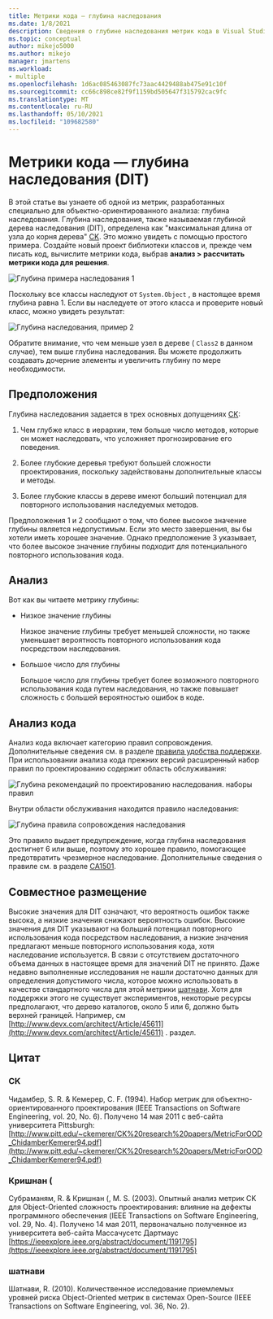 ```yaml
---
title: Метрики кода — глубина наследования
ms.date: 1/8/2021
description: Сведения о глубине наследования метрик кода в Visual Studio.
ms.topic: conceptual
author: mikejo5000
ms.author: mikejo
manager: jmartens
ms.workload:
- multiple
ms.openlocfilehash: 1d6ac085463087fc73aac4429488ab475e91c10f
ms.sourcegitcommit: cc66c898ce82f9f1159bd505647f315792cac9fc
ms.translationtype: MT
ms.contentlocale: ru-RU
ms.lasthandoff: 05/10/2021
ms.locfileid: "109682580"
---
```

# <a name="code-metrics---depth-of-inheritance-dit"></a>Метрики кода — глубина наследования (DIT)

В этой статье вы узнаете об одной из метрик, разработанных специально для объектно-ориентированного анализа: глубина наследования. Глубина наследования, также называемая глубиной дерева наследования (DIT), определена как "максимальная длина от узла до корня дерева" [CK](#ck). Это можно увидеть с помощью простого примера. Создайте новый проект библиотеки классов и, прежде чем писать код, вычислите метрики кода, выбрав **анализ > рассчитать метрики кода для решения**.

![Глубина примера наследования 1](media/depth-of-inheritance-example-1.png)

Поскольку все классы наследуют от `System.Object` , в настоящее время глубина равна 1. Если вы наследуете от этого класса и проверите новый класс, можно увидеть результат:

![Глубина наследования, пример 2](media/depth-of-inheritance-example-2.png)

Обратите внимание, что чем меньше узел в дереве ( `Class2` в данном случае), тем выше глубина наследования. Вы можете продолжить создавать дочерние элементы и увеличить глубину по мере необходимости.

## <a name="assumptions"></a>Предположения

Глубина наследования задается в трех основных допущениях [CK](#ck):

1. Чем глубже класс в иерархии, тем больше число методов, которые он может наследовать, что усложняет прогнозирование его поведения.

2. Более глубокие деревья требуют большей сложности проектирования, поскольку задействованы дополнительные классы и методы.

3. Более глубокие классы в дереве имеют больший потенциал для повторного использования наследуемых методов.

Предположения 1 и 2 сообщают о том, что более высокое значение глубины является недопустимым. Если это место завершения, вы бы хотели иметь хорошее значение. Однако предположение 3 указывает, что более высокое значение глубины подходит для потенциального повторного использования кода.

## <a name="analysis"></a>Анализ

Вот как вы читаете метрику глубины:

- Низкое значение глубины

  Низкое значение глубины требует меньшей сложности, но также уменьшает вероятность повторного использования кода посредством наследования.

- Большое число для глубины

  Большое число для глубины требует более возможного повторного использования кода путем наследования, но также повышает сложность с большей вероятностью ошибок в коде.

## <a name="code-analysis"></a>Анализ кода

Анализ кода включает категорию правил сопровождения. Дополнительные сведения см. в разделе [правила удобства поддержки](/dotnet/fundamentals/code-analysis/quality-rules/maintainability-warnings). При использовании анализа кода прежних версий расширенный набор правил по проектированию содержит область обслуживания:

![Глубина рекомендаций по проектированию наследования. наборы правил](media/depth-of-inheritance-design-guidelines.png)

Внутри области обслуживания находится правило наследования:

![Глубина правила сопровождения наследования](media/depth-of-inheritance-maintainability-rule.png)

Это правило выдает предупреждение, когда глубина наследования достигнет 6 или выше, поэтому это хорошее правило, помогающее предотвратить чрезмерное наследование. Дополнительные сведения о правиле см. в разделе [CA1501](/dotnet/fundamentals/code-analysis/quality-rules/ca1501).

## <a name="putting-it-all-together"></a>Совместное размещение

Высокие значения для DIT означают, что вероятность ошибок также высока, а низкие значения снижают вероятность ошибок. Высокие значения для DIT указывают на больший потенциал повторного использования кода посредством наследования, а низкие значения предлагают меньше повторного использования кода, хотя наследование используется. В связи с отсутствием достаточного объема данных в настоящее время для значений DIT не принято. Даже недавно выполненные исследования не нашли достаточно данных для определения допустимого числа, которое можно использовать в качестве стандартного числа для этой метрики [шатнави](#shatnawi). Хотя для поддержки этого не существует экспериментов, некоторые ресурсы предполагают, что дерево каталогов, около 5 или 6, должно быть верхней границей. Например, см [http://www.devx.com/architect/Article/45611](http://www.devx.com/architect/Article/45611) . раздел.

## <a name="citations"></a>Цитат

### <a name="ck"></a>CK

Чидамбер, S. R. & Кемерер, C. F. (1994). Набор метрик для объектно-ориентированного проектирования (IEEE Transactions on Software Engineering, vol. 20, No. 6). Получено 14 мая 2011 с веб-сайта университета Pittsburgh: [http://www.pitt.edu/~ckemerer/CK%20research%20papers/MetricForOOD_ChidamberKemerer94.pdf](http://www.pitt.edu/~ckemerer/CK%20research%20papers/MetricForOOD_ChidamberKemerer94.pdf)

### <a name="krishnan"></a>Кришнан (

Субраманям, R. & Кришнан (, M. S. (2003). Опытный анализ метрик CK для Object-Oriented сложность проектирования: влияние на дефекты программного обеспечения (IEEE Transactions on Software Engineering, vol. 29, No. 4). Получено 14 мая 2011, первоначально полученное из университета веб-сайта Массачусетс Дартмаус [https://ieeexplore.ieee.org/abstract/document/1191795](https://ieeexplore.ieee.org/abstract/document/1191795)

### <a name="shatnawi"></a>шатнави

Шатнави, R. (2010). Количественное исследование приемлемых уровней риска Object-Oriented метрик в системах Open-Source (IEEE Transactions on Software Engineering, vol. 36, No. 2).
